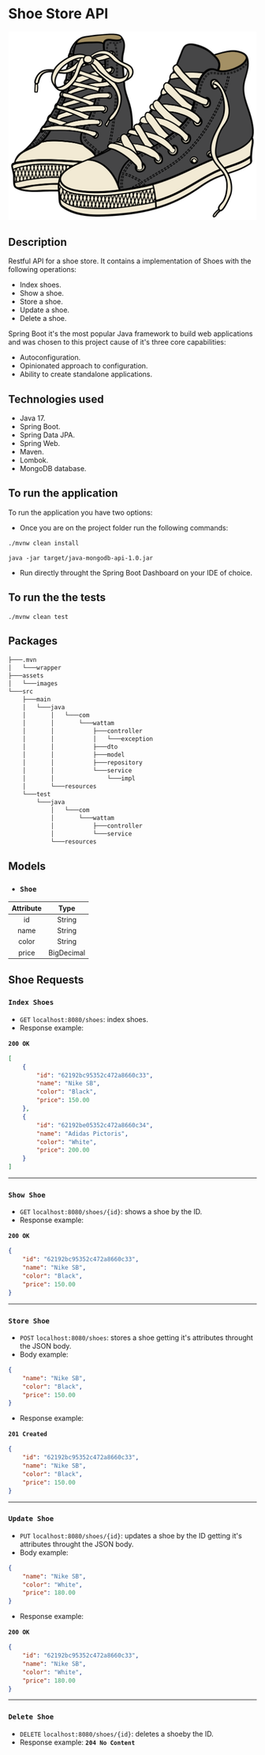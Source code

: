 # Shoe Store API
![Shoe Store Logo](img/../assets/images/ShoeStore.png)

## Description
Restful API for a shoe store. It contains a implementation of Shoes with the following operations:

- Index shoes.
- Show a shoe.
- Store a shoe.
- Update a shoe.
- Delete a shoe.

Spring Boot it's the most popular Java framework to build web applications and was chosen to this project cause of it's three core capabilities:

- Autoconfiguration.
- Opinionated approach to configuration.
- Ability to create standalone applications.


## Technologies used
- Java 17.
- Spring Boot.
- Spring Data JPA.
- Spring Web.
- Maven.
- Lombok.
- MongoDB database.


## To run the application

To run the application you have two options:

- Once you are on the project folder run the following commands:
```
./mvnw clean install
```
```
java -jar target/java-mongodb-api-1.0.jar
```
- Run directly throught the Spring Boot Dashboard on your IDE of choice.

## To run the the tests

```
./mvnw clean test
```

## Packages

```
├───.mvn
│	└───wrapper
├───assets
│	└───images
└───src
	├───main
	│	└───java
	│		│	└───com
	│		│		└───wattam
	│		│			├───controller
	│		│			│	└───exception
	│		│			├───dto
	│		│			├───model
	│		│			├───repository
	│		│			└───service
	│		│				└───impl
	│		└───resources
	└───test
		└───java
			│	└───com
			│		└───wattam
			│			├───controller
			│			└───service
			└───resources
```	

## Models

- ### `Shoe`

| Attribute |    Type    |
|:---------:|:----------:|
|     id    |   String   |
|    name   |   String   |
|   color   |   String   |
|   price   | BigDecimal |


## Shoe Requests

### `Index Shoes`

- `GET` `localhost:8080/shoes`: index shoes.
- Response example:

**`200 OK`**
```json
[
	{
		"id": "62192bc95352c472a8660c33",
		"name": "Nike SB",
		"color": "Black",
		"price": 150.00
	},
	{
		"id": "62192be05352c472a8660c34",
		"name": "Adidas Pictoris",
		"color": "White",
		"price": 200.00
	}
]
```

---
### `Show Shoe`

- `GET` `localhost:8080/shoes/{id}`: shows a shoe by the ID.
- Response example:

**`200 OK`**
```json
{
	"id": "62192bc95352c472a8660c33",
	"name": "Nike SB",
	"color": "Black",
	"price": 150.00
}
```

---
### `Store Shoe`

- `POST` `localhost:8080/shoes`: stores a shoe getting it's attributes throught the JSON body.
- Body example:
```json
{
	"name": "Nike SB",
	"color": "Black",
	"price": 150.00
}
```
- Response example:

**`201 Created`**
```json
{
	"id": "62192bc95352c472a8660c33",
	"name": "Nike SB",
	"color": "Black",
	"price": 150.00
}
```

---
### `Update Shoe`

- `PUT` `localhost:8080/shoes/{id}`: updates a shoe by the ID getting it's attributes throught the JSON body.
- Body example:
```json
{
	"name": "Nike SB",
	"color": "White",
	"price": 180.00
}
```
- Response example:

**`200 OK`**
```json
{
	"id": "62192bc95352c472a8660c33",
	"name": "Nike SB",
	"color": "White",
	"price": 180.00
}
```

---
### `Delete Shoe`

- `DELETE` `localhost:8080/shoes/{id}`: deletes a shoeby the ID.
- Response example: **`204 No Content`**
##